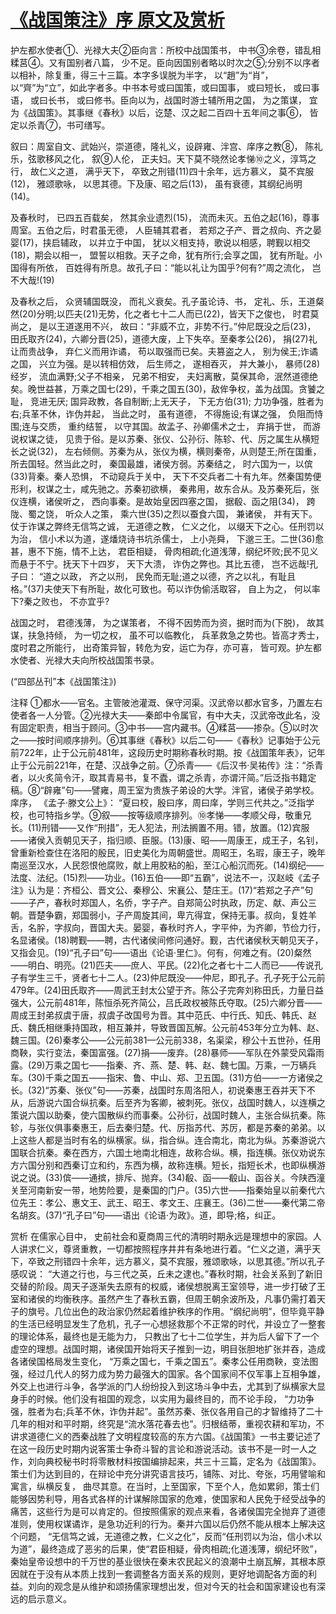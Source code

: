 # [《战国策注》序 原文及赏析](https://www.vrrw.net/wx/14418.html)

护左都水使者①、光禄大夫②臣向言：所校中战国策书， 中书③余卷，错乱相糅莒④。又有国别者八篇， 少不足。臣向因国别者略以时次之⑤;分别不以序者以相补，除复重，得三十三篇。本字多误脱为半字， 以“趙”为“肖”， 以“齊”为“立”，如此字者多。中书本号或曰国策，或曰国事， 或曰短长， 或曰事语， 或曰长书， 或曰修书。臣向以为，战国时游士辅所用之国， 为之策谋， 宜为《战国策》。其事继《春秋》以后，讫楚、汉之起二百四十五年间之事⑥， 皆定以杀青⑦，书可缮写。

叙曰：周室自文、武始兴，崇道德，隆礼义，设辟雍、泮宫、庠序之教⑧， 陈礼乐，弦歌移风之化， 叙⑨人伦， 正夫妇。天下莫不晓然论孝悌⑩之义，淳笃之行， 故仁义之道， 满乎天下， 卒致之刑错(11)四十余年，远方慕义， 莫不宾服(12)， 雅颂歌咏， 以思其德。下及康、昭之后(13)， 虽有衰德，其纲纪尚明(14)。

及春秋时， 已四五百载矣， 然其余业遗烈(15)， 流而未灭。五伯之起(16)，尊事周室。五伯之后，时君虽无德， 人臣辅其君者， 若郑之子产、晋之叔向、齐之晏婴(17)，挟启辅政， 以并立于中国， 犹以义相支持，歌说以相感，聘觐以相交(18)，期会以相一， 盟誓以相救。天子之命，犹有所行;会享之国， 犹有所耻。小国得有所依， 百姓得有所息。故孔子曰：“能以礼让为国乎?何有?”周之流化， 岂不大哉!(19)

及春秋之后， 众贤辅国既没， 而礼义衰矣。孔子虽论诗、书， 定礼、乐，王道粲然(20)分明;以匹夫(21)无势，化之者七十二人而已(22)，皆天下之俊也， 时君莫尚之， 是以王道遂用不兴， 故曰：“非威不立，非势不行。”仲尼既没之后(23)， 田氏取齐(24)，六卿分晋(25)，道德大废，上下失卒。至秦孝公(26)， 捐(27)礼让而贵战争， 弃仁义而用诈谲， 苟以取强而已矣。夫篡盗之人， 别为侯王;诈谲之国， 兴立为强。是以转相仿效， 后生师之， 遂相吞灭， 并大兼小， 暴师(28)经岁， 流血满野;父子不相亲， 兄弟不相安， 夫妇离散，莫保其命，泯然道德绝矣。晚世益甚，万乘之国七(29)，千乘之国五(30)，敌侔争权，盖为战国。贪饕之耻， 竞进无厌; 国异政教，各自制断;上无天子， 下无方伯(31); 力功争强，胜者为右;兵革不休，诈伪并起， 当此之时， 虽有道德， 不得施设;有谋之强， 负阻而恃围;连与交质， 重约结誓， 以守其国。故孟子、孙卿儒术之士， 弃捐于世， 而游说权谋之徒， 见贵于俗。是以苏秦、张仪、公孙衍、陈轸、代、厉之属生从横短长之说(32)， 左右倾侧。苏秦为从，张仪为横，横则秦帝，从则楚王;所在国重， 所去国轻。然当此之时， 秦国最雄，诸侯方弱。苏秦结之， 时六国为一，以傧(33)背秦。秦人恐惧， 不动窥兵于关中， 天下不交兵者二十有九年。然秦国势便形利，权谋之士，咸先驰之。苏秦初欲横， 秦弗用，故东合从。及苏秦死后，张仪连横，诸侯听之， 西向事秦。是故始皇因四塞之国， 据殽、函之阻(34)， 跨陇、蜀之饶， 听众人之策， 乘六世(35)之烈以蚕食六国， 兼诸侯， 并有天下。仗于诈谋之弊终无信笃之诚， 无道德之教， 仁义之化， 以缀天下之心。任刑罚以为治， 信小术以为道，遂燔烧诗书坑杀儒士， 上小尧舜， 下邈三王。二世(36)愈甚，惠不下施，情不上达， 君臣相疑， 骨肉相疏;化道浅薄，纲纪坏败;民不见义而悬于不宁。抚天下十四岁， 天下大溃， 诈伪之弊也。其比五德， 岂不远哉!孔子曰： “道之以政， 齐之以刑， 民免而无耻;道之以德，齐之以礼，有耻且格。”(37)夫使天下有所耻，故化可致也。苟以诈伪偷活取容， 自上为之， 何以率下?秦之败也， 不亦宜乎?

战国之时， 君德浅薄， 为之谋策者， 不得不因势而为资，据时而为(下脱)， 故其谋，扶急持倾， 为一切之权， 虽不可以临教化， 兵革救急之势也。皆高才秀士，度时君之所能行， 出奇策异智，转危为安，运亡为存，亦可喜， 皆可观。护左都水使者、光禄大夫向所校战国策书录。

(“四部丛刊”本《战国策注》)



注释 ①都水——官名。主管陂池灌溉、保守河渠。汉武帝以都水官多，乃置左右使者各一人分管。②光禄大夫——秦郎中令属官，有中大夫，汉武帝改此名，没有固定职责，相当于顾问。③中书——宫内藏书。④糅莒——掺杂。⑤以时次之——按时间顺序排列。⑥其事继《春秋》以后二句——《春秋》记事始于公元前722年，止于公元前481年，这段历史时期称春秋时期。按《战国策年表》，记年止于公元前221年，在楚、汉战争之前。⑦杀青——《后汉书·吴祐传》注：“杀青者，以火炙简令汗，取其青易书，复不蠹，谓之杀青，亦谓汗简。”后泛指书籍定稿。⑧“辟雍”句——譬雍，周王室为贵族子弟设的大学。泮官，诸侯子弟学校。庠序， 《孟子·滕文公上》： “夏曰校，殷曰序，周曰庠，学则三代共之。”泛指学校，也可特指乡学。⑨叙——按等级顺序排列。⑩孝悌——孝顺父母，敬重兄长。(11)刑错——又作“刑措”，无人犯法，刑法搁置不用。错，放置。(12)宾服——诸侯入贡朝见天子，指归顺、臣服。(13)康、昭——周康王，成王子，名钊，曾重新检查住在洛阳的殷民，旧史美化为周朝盛世。周昭王，名瑕，康王子，晚年南巡至汉水，人民怨恨他腐败，献上用胶粘的船，至江心船沉而死。(14)纲纪——法度、法纪。(15)烈——功业。(16)五伯——即“五霸”，说法不一，汉赵岐《孟子注》认为是：齐桓公、晋文公、秦穆公、宋襄公、楚庄王。(17)“若郑之子产”句——子产，春秋时郑国人，名侨，字子产。自郑简公时执政，历定、献、声公三朝。晋楚争霸，郑国弱小，子产周旋其间，卑亢得宜，保持无事。叔向，复姓羊舌，名肸，字叔向，晋国大夫。晏婴，春秋时齐人，字平仲，为齐卿，节俭力行，名显诸侯。(18)聘觐——聘，古代诸侯间修问通好。觐，古代诸侯秋天朝见天子，又指会见。(19)“孔子曰”句——语出《论语·里仁》。何有，何难之有。(20)粲然——明白、明亮。(21)匹夫——庶人、平民。(22)化之者七十二人而已——传说孔子有学生三千，贤者七十二人。(23)仲尼既没——仲尼，即孔子。孔子死于公元前479年。(24)田氏取齐——周武王封太公望于齐。陈公子完奔刘称田氏，力量日益强大，公元前481年，陈恒杀死齐简公，吕氏政权被陈氏夺取。(25)六卿分晋——周成王封弟叔虞于唐，叔虞子改国号为晋。其中范氏、中行氏、知氏、韩氏、赵氏、魏氏相继秉持国政，相互兼并，导致晋国瓦解。公元前453年分立为韩、赵、魏三国。(26)秦孝公——公元前381—公元前338，名渠梁，穆公十五世孙，任用商鞅，实行变法，秦国富强。(27)捐——废弃。(28)暴师——军队在外蒙受风霜雨露。(29)万乘之国七——指秦、齐、燕、楚、韩、赵、魏七国。万乘，一万辆兵车。(30)千乘之国五——指宋、鲁、中山、郑、卫五国。(31)方伯——一方诸侯之长。(32)“苏秦、张仪”句——苏秦，战国时东周洛阳人，初说秦惠王吞并天下不从，后游说六国合纵抗秦。后至齐为客卿，被刺死。张仪，战国时魏人，以连横之策说六国以助秦，使六国散纵约而事秦。公孙衍，战国时魏人，主张合纵抗秦。陈轸，与张仪俱事秦惠王，后去秦归楚。代、厉指苏代、苏厉，都是苏秦的弟弟。以上这些人都是当时有名的纵横家。纵，指合纵。连合南北，南北为纵。苏秦游说六国联合抗秦。秦在西方，六国土地南北相连，故称合纵。横，指连横。张仪劝说东方六国分别和西秦订立和约，东西为横，故称连横。短长，指短长术，也即纵横游说之说。(33)傧——通摈，排斥、抛弃。(34)殽、函——殽山、函谷关。今陕西潼关至河南新安一带，地势险要，是秦国的门户。(35)六世——指秦始皇以前秦代六位先王：孝公、惠文王、武王、昭王、孝文王、庄襄王。(36)二世——秦代第二帝名胡亥。(37)“孔子曰”句——语出《论语·为政》。道，即导;格，纠正。

赏析 在儒家心目中， 史前社会和夏商周三代的清明时期永远是理想中的家园。人人讲求仁义，尊贤重教，一切都按照程序井井有条地进行着。“仁义之道，满乎天下，卒致之刑错四十余年，远方慕义，莫不宾服，雅颂歌咏，以思其德。”所以孔子感叹说： “大道之行也，与三代之英，丘未之逮也。”春秋时期，社会关系到了新旧交替的阶段。周天子逐渐失去原有的权威，诸侯想脱离王室领导，进一步打破了王室和诸侯的均衡秩序。虽然产生了春秋五霸，但周王朝余波所及，凡事仍需打着天子的旗号。几位出色的政治家仍然起着维护秩序的作用。“纲纪尚明”，但毕竟平静的生活已经明显发生了危机，孔子一心想拯救那个不正常的时代，并设立了一整套的理论体系，最终也是无能为力， 只教出了七十二位学生，并为后人留下了一个虚空的理想。战国时期，诸侯国开始将天子推到一边，明目张胆地扩张并吞，造成各诸侯国格局发生变化， “万乘之国七，千乘之国五”。秦孝公任用商鞅，变法图强，经过几代人的努力成为势力最强大的国家。各个国家间不仅军事上互相争雄，外交上也进行斗争，各学派的门人纷纷投入到这场斗争中去，尤其到了纵横家大显身手的时候。他们没有祖国的观念，以实用为最终目的，而不论手段， “力功争强，胜者为右;兵革不休，诈伪并起”。虽然苏秦、张仪各用自己的才智维持了二十几年的相对和平时期，终究是“流水落花春去也”。归根结蒂，重视农耕和军功，不讲求道德仁义的西秦战胜了文明程度较高的东方六国。《战国策》一书主要记述了在这一段历史时期内说客策士争奇斗智的言论和游说活动。该书不是一时一人之作，刘向典校秘书时将零散材料按国编排起来，共三十三篇，定名为《战国策》。策士们为达到目的，在辩论中充分讲究语言技巧，铺陈、对比、夸张，巧用譬喻和寓言，纵横反复， 曲尽其意。在当时，上至国家，下至个人，危如累卵，策士们能够因势利导，用各式各样的计谋解除国家的危难，使国家和人民免于经受战争的痛苦，这些行为是可以肯定的。但按照儒家的观点来看，各诸侯国完全抛弃了道德准则，使用权谋谲诈，是急功近利的行为。秦并六国以后仍然不能从根本上解决这个问题， “无信笃之诚，无道德之教，仁义之化”，反而“任刑罚以为治，信小术以为道”，最终造成了恶劣的后果，使“君臣相疑，骨肉相疏;化道浅薄，纲纪坏败”，秦始皇帝设想中的千万世的基业很快在秦末农民起义的浪潮中土崩瓦解，其根本原因就在于没有从本质上找到一套调整各方面关系的规则，更好地调配各方面的利益。刘向的观念是从维护和颂扬儒家理想出发，但对今天的社会和国家建设也有深远的启示意义。

